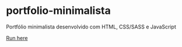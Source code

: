 # portfolio-minimalista

Portfólio minimalista desenvolvido com HTML, CSS/SASS e JavaScript

[Run here]()
